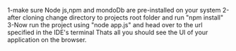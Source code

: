 1-make sure Node js,npm and mondoDb are pre-installed on your system
2-after cloning change directory to projects root folder and run "npm install"
3-Now run the project using "node app.js" and head over to the url specified in the IDE's terminal
Thats all you should see the UI of your application on the browser.
